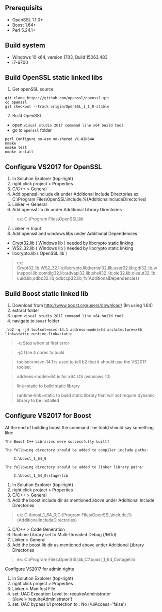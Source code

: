 ## Prerequisits

- OpenSSL 1.1.0+
- Boost 1.64+
- Perl 5.24.1+

## Build system
- Windows 10 x64, version 1703, Build 15063.483
- i7-6700

Build OpenSSL static linked libs
- 
1. Get openSSL source
```
git clone https://github.com/openssl/openssl.git
cd openssl
git checkout --track origin/OpenSSL_1_1_0-stable
```
2. Build OpenSSL

- open `visual studio 2017 command line x64 build tool`
- go to `openssl` folder
```
perl Configure no-asm no-shared VC-WIN64A
nmake
nmake test
nmake install
```
Configure VS2017 for OpenSSL
-
1. In Solution Explorer (top-right)
2. right click project > Properties
3. C/C++ > General
4. Add openssl include dir under Additional Include Directories
    ex: C:\Program Files\OpenSSL\include;%(AdditionalIncludeDirectories)
5. Linker -> General
6. Add openssl lib dir under Additional Library Directories
> ex: C:\Program Files\OpenSSL\lib
7. Linker -> Input
8. Add openssl and windows libs under Additional Dependencies
- Crypt32.lib ( Windows lib ) needed by libcrypto static linking
- WS2_32.lib ( Windows lib ) needed by libcrypto static linking
- libcrypto.lib ( OpenSSL lib )
> ex: Crypt32.lib;WS2_32.lib;libcrypto.lib;kernel32.lib;user32.lib;gdi32.lib;winspool.lib;comdlg32.lib;advapi32.lib;shell32.lib;ole32.lib;oleaut32.lib;uuid.lib;odbc32.lib;odbccp32.lib;%(AdditionalDependencies)


Build Boost static linked lib 
-
1. Download from http://www.boost.org/users/download/        (Im using 1.64)
2. extract folder
3. open `visual studio 2017 command line x64 build tool`
4. navigate to `boost` folder
```
.\b2 -q -j4 toolset=msvc-14.1 address-model=64 architecture=x86 link=static runtime-link=static
```
> -q Stop when at first error

> -j4 Use 4 cores to build

> toolset=msvc-14.1 is used to tell b2 that it should use the VS2017 toolset

> address-model=64 is for x64 OS (windows 10)

> link=static to build static library

> runtime-link=static to build static library that will not require dynamic library to be installed 

Configure VS2017 for Boost
-
At the end of building boost the command line toold should say something like:
```
The Boost C++ Libraries were successfully built!

The following directory should be added to compiler include paths:

    C:\boost_1_64_0

The following directory should be added to linker library paths:

    C:\boost_1_64_0\stage\lib
```

1. In Solution Explorer (top-right)
2. right click project > Properties
3. C/C++ > General
4. Add the boost include dir as mentioned above under Additional Include Directories
> ex: C:\boost_1_64_0;C:\Program Files\OpenSSL\include;%(AdditionalIncludeDirectories)
5. C/C++ > Code Generation
6. Runtime Library set to Multi-threaded Debug (/MTd)
7. Linker > General
8. Add the boost lib dir as mentioned above under Additional Library Directories
> ex: C:\Program Files\OpenSSL\lib;C:\boost_1_64_0\stage\lib

Configure VS2017 for admin rights
1. In Solution Explorer (top-right)
2. right click project > Properties
3. Linker > Manifest File
4. set: UAC Execution Level to: requireAdministrator (/level='requireAdministrator')
5. set: UAC bypass UI protection to : No (/uiAccess='false')

